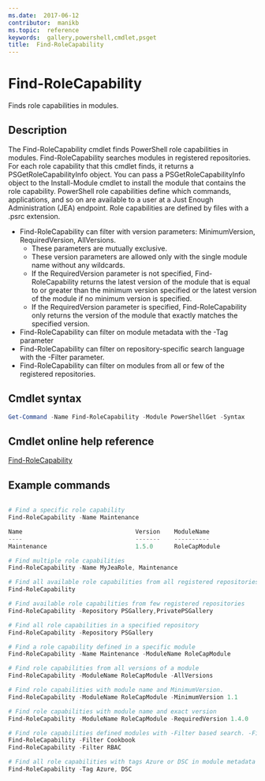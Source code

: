 ```yaml
---
ms.date:  2017-06-12
contributor:  manikb
ms.topic:  reference
keywords:  gallery,powershell,cmdlet,psget
title:  Find-RoleCapability
---
```


# Find-RoleCapability

Finds role capabilities in modules.

## Description
The Find-RoleCapability cmdlet finds PowerShell role capabilities in modules. Find-RoleCapability searches modules in registered repositories. 
For each role capability that this cmdlet finds, it returns a PSGetRoleCapabilityInfo object. You can pass a PSGetRoleCapabilityInfo object to the Install-Module cmdlet to install the module that contains the role capability.
PowerShell role capabilities define which commands, applications, and so on are available to a user at a Just Enough Administration (JEA) endpoint. Role capabilities are defined by files with a .psrc extension.

- Find-RoleCapability can filter with version parameters: MinimumVersion, RequiredVersion, AllVersions.
  - These parameters are mutually exclusive.
  - These version parameters are allowed only with the single module name without any wildcards.
  - If the RequiredVersion parameter is not specified, Find-RoleCapability returns the latest version of the module that is equal to or greater than the minimum version specified or the latest version of the module if no minimum version is specified.
  - If the RequiredVersion parameter is specified, Find-RoleCapability only returns the version of the module that exactly matches the specified version.
- Find-RoleCapability can filter on module metadata with the -Tag parameter
- Find-RoleCapability can filter on repository-specific search language with the -Filter parameter.
- Find-RoleCapability can filter on modules from all or few of the registered repositories.

## Cmdlet syntax
```powershell
Get-Command -Name Find-RoleCapability -Module PowerShellGet -Syntax
```

## Cmdlet online help reference

[Find-RoleCapability](http://go.microsoft.com/fwlink/?LinkId=718029)

## Example commands
```powershell

# Find a specific role capability
Find-RoleCapability -Name Maintenance

Name                                Version    ModuleName                          Repository
----                                -------    ----------                          ----------
Maintenance                         1.5.0      RoleCapModule                       PrivatePSGallery

# Find multiple role capabilities
Find-RoleCapability -Name MyJeaRole, Maintenance

# Find all available role capabilities from all registered repositories
Find-RoleCapability

# Find available role capabilities from few registered repositories
Find-RoleCapability -Repository PSGallery,PrivatePSGallery

# Find all role capabilities in a specified repository
Find-RoleCapability -Repository PSGallery

# Find a role capability defined in a specific module
Find-RoleCapability -Name Maintenance -ModuleName RoleCapModule

# Find role capabilities from all versions of a module
Find-RoleCapability -ModuleName RoleCapModule -AllVersions

# Find role capabilities with module name and MinimumVersion.
Find-RoleCapability -ModuleName RoleCapModule -MinimumVersion 1.1

# Find role capabilities with module name and exact version
Find-RoleCapability -ModuleName RoleCapModule -RequiredVersion 1.4.0

# Find role capabilities defined modules with -Filter based search. -Filter searches in description and module names
Find-RoleCapability -Filter Cookbook
Find-RoleCapability -Filter RBAC

# Find all role capabilities with tags Azure or DSC in module metadata
Find-RoleCapability -Tag Azure, DSC

```

